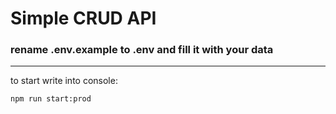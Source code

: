 # Simple CRUD API

### rename .env.example to .env and fill it with your data

---
to start write into console:
```
npm run start:prod
```
